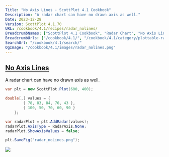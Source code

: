 ```yaml
---
Title: "No Axis Lines - ScottPlot 4.1 Cookbook"
Description: "A radar chart can have no drawn axis as well."
Date: 2023-12-28
Version: ScottPlot 4.1.70
URL: /cookbook/4.1/recipes/radar_nolines/
BreadcrumbNames: ["ScottPlot 4.1 Cookbook", "Radar Chart", "No Axis Lines"]
BreadcrumbUrls: ["/cookbook/4.1/", "/cookbook/4.1/category/plottable-radar", "/cookbook/4.1/recipes/radar_nolines/"]
SearchUrl: "/cookbook/4.1/search/"
OgImage: "/cookbook/4.1/images/radar_nolines.png"
---
```


<h2><a id='no-axis-lines' href='/cookbook/4.1/recipes/radar_nolines/'>No Axis Lines</a></h2>

A radar chart can have no drawn axis as well.

```cs
var plt = new ScottPlot.Plot(600, 400);

double[,] values = {
        { 78, 83, 84, 76, 43 },
        { 100, 50, 70, 60, 90 }
    };

var radarPlot = plt.AddRadar(values);
radarPlot.AxisType = RadarAxis.None;
radarPlot.ShowAxisValues = false;

plt.SaveFig("radar_noLines.png");
```

<img src='../../images/radar_nolines.png' class='d-block mx-auto my-5' />


